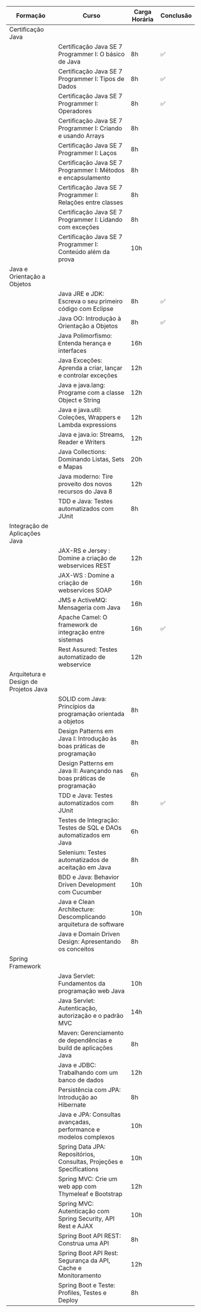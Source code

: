 |               Formação                |                                 Curso                                  | Carga Horária | Conclusão |
| ------------------------------------- | ---------------------------------------------------------------------- | ------------- | --------- |
| Certificação Java                     |                                                                        |               |           |
|                                       | Certificação Java SE 7 Programmer I: O básico de Java                  | 8h            | ✅        |
|                                       | Certificação Java SE 7 Programmer I: Tipos de Dados                    | 8h            | ✅        |
|                                       | Certificação Java SE 7 Programmer I: Operadores                        | 8h            | ✅        |
|                                       | Certificação Java SE 7 Programmer I: Criando e usando Arrays           | 8h            |           |
|                                       | Certificação Java SE 7 Programmer I: Laços                             | 8h            |           |
|                                       | Certificação Java SE 7 Programmer I: Métodos e encapsulamento          | 8h            |           |
|                                       | Certificação Java SE 7 Programmer I: Relações entre classes            | 8h            |           |
|                                       | Certificação Java SE 7 Programmer I: Lidando com exceções              | 8h            |           |
|                                       | Certificação Java SE 7 Programmer I: Conteúdo além da prova            | 10h           |           |
| Java e Orientação a Objetos           |                                                                        |               |           |
|                                       | Java JRE e JDK: Escreva o seu primeiro código com Eclipse              | 8h            | ✅        |
|                                       | Java OO: Introdução à Orientação a Objetos                             | 8h            | ✅        |
|                                       | Java Polimorfismo: Entenda herança e interfaces                        | 16h           |           |
|                                       | Java Exceções: Aprenda a criar, lançar e controlar exceções            | 12h           |           |
|                                       | Java e java.lang: Programe com a classe Object e String                | 12h           |           |
|                                       | Java e java.util: Coleções, Wrappers e Lambda expressions              | 12h           |           |
|                                       | Java e java.io: Streams, Reader e Writers                              | 12h           |           |
|                                       | Java Collections: Dominando Listas, Sets e Mapas                       | 20h           |           |
|                                       | Java moderno: Tire proveito dos novos recursos do Java 8               | 12h           |           |
|                                       | TDD e Java: Testes automatizados com JUnit                             | 8h            |           |
| Integração de Aplicações Java         |                                                                        |               |           |
|                                       | JAX-RS e Jersey : Domine a criação de webservices REST                 | 12h           |           |
|                                       | JAX-WS : Domine a criação de webservices SOAP                          | 16h           |           |
|                                       | JMS e ActiveMQ: Mensageria com Java                                    | 16h           |           |
|                                       | Apache Camel: O framework de integração entre sistemas                 | 16h           | ✅        |
|                                       | Rest Assured: Testes automatizado de webservice                        | 12h           |           |
| Arquitetura e Design de Projetos Java |                                                                        |               |           |
|                                       | SOLID com Java: Princípios da programação orientada a objetos          | 8h            |           |
|                                       | Design Patterns em Java I: Introdução às boas práticas de programação  | 8h            |           |
|                                       | Design Patterns em Java II: Avançando nas boas práticas de programação | 6h            |           |
|                                       | TDD e Java: Testes automatizados com JUnit                             | 8h            | ✅        |
|                                       | Testes de Integração: Testes de SQL e DAOs automatizados em Java       | 6h            |           |
|                                       | Selenium: Testes automatizados de aceitação em Java                    | 8h            |           |
|                                       | BDD e Java: Behavior Driven Development com Cucumber                   | 10h           |           |
|                                       | Java e Clean Architecture: Descomplicando arquitetura de software      | 10h           |           |
|                                       | Java e Domain Driven Design: Apresentando os conceitos                 | 8h            |           |
| Spring Framework                      |                                                                        |               |           |
|                                       | Java Servlet: Fundamentos da programação web Java                      | 10h           |           |
|                                       | Java Servlet: Autenticação, autorização e o padrão MVC                 | 14h           |           |
|                                       | Maven: Gerenciamento de dependências e build de aplicações Java        | 8h            |           |
|                                       | Java e JDBC: Trabalhando com um banco de dados                         | 12h           |           |
|                                       | Persistência com JPA: Introdução ao Hibernate                          | 8h            |           |
|                                       | Java e JPA: Consultas avançadas, performance e modelos complexos       | 10h           |           |
|                                       | Spring Data JPA: Repositórios, Consultas, Projeções e Specifications   | 10h           |           |
|                                       | Spring MVC: Crie um web app com Thymeleaf e Bootstrap                  | 12h           |           |
|                                       | Spring MVC: Autenticação com Spring Security, API Rest e AJAX          | 10h           |           |
|                                       | Spring Boot API REST: Construa uma API                                 | 8h            |           |
|                                       | Spring Boot API Rest: Segurança da API, Cache e Monitoramento          | 12h           |           |
|                                       | Spring Boot e Teste: Profiles, Testes e Deploy                         | 8h            |           |